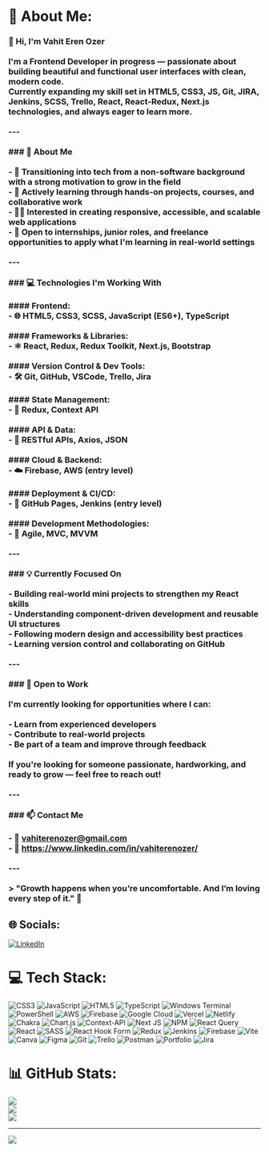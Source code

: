 # 💫 About Me:
### 👋 Hi, I'm Vahit Eren Ozer<br><br>I'm a Frontend Developer in progress — passionate about building beautiful and functional user interfaces with clean, modern code.  <br>Currently expanding my skill set in **HTML5**, **CSS3**, **JS**, **Git**, **JIRA**, **Jenkins**, **SCSS**, **Trello**, **React**, **React-Redux**, **Next.js** technologies, and always eager to learn more.<br><br>---<br><br>### 🚀 About Me<br><br>- 🧩 Transitioning into tech from a non-software background with a strong motivation to grow in the field<br>- 🌱 Actively learning through hands-on projects, courses, and collaborative work<br>- 👨‍💻 Interested in creating responsive, accessible, and scalable web applications<br>- 🤝 Open to **internships**, **junior roles**, and **freelance opportunities** to apply what I'm learning in real-world settings<br><br>---<br><br>### 💻 Technologies I'm Working With<br><br>#### Frontend:<br>- 🌐 **HTML5**, **CSS3**, **SCSS**, **JavaScript (ES6+)**, **TypeScript**<br><br>#### Frameworks & Libraries:<br>- ⚛️ **React**, **Redux**, **Redux Toolkit**, **Next.js**, **Bootstrap**<br><br>#### Version Control & Dev Tools:<br>- 🛠 **Git**, **GitHub**, **VSCode**, **Trello**, **Jira**<br><br>#### State Management:<br>- 🔄 **Redux**, **Context API**<br><br>#### API & Data:<br>- 🔌 **RESTful APIs**, **Axios**, **JSON**<br><br>#### Cloud & Backend:<br>- ☁️ **Firebase**, **AWS** (entry level)<br><br>#### Deployment & CI/CD:<br>- 🚀 **GitHub Pages**, **Jenkins** (entry level)<br><br>#### Development Methodologies:<br>- 🔄 **Agile**, **MVC**, **MVVM**<br><br>---<br><br>### 💡 Currently Focused On<br><br>- Building real-world mini projects to strengthen my React skills  <br>- Understanding component-driven development and reusable UI structures  <br>- Following modern design and accessibility best practices  <br>- Learning version control and collaborating on GitHub<br><br>---<br><br>### 💼 Open to Work<br><br>I'm currently looking for opportunities where I can:<br><br>- Learn from experienced developers  <br>- Contribute to real-world projects  <br>- Be part of a team and improve through feedback  <br><br>If you're looking for someone passionate, hardworking, and ready to grow — feel free to reach out!<br><br>---<br><br>### 📫 Contact Me<br><br>- 📧 vahiterenozer@gmail.com   <br>- 💼 https://www.linkedin.com/in/vahiterenozer/<br><br>---<br><br>> "Growth happens when you’re uncomfortable. And I’m loving every step of it." 🌱


## 🌐 Socials:
[![LinkedIn](https://img.shields.io/badge/LinkedIn-%230077B5.svg?logo=linkedin&logoColor=white)](https://linkedin.com/in/https://www.linkedin.com/in/vahiterenozer/) 

# 💻 Tech Stack:
![CSS3](https://img.shields.io/badge/css3-%231572B6.svg?style=for-the-badge&logo=css3&logoColor=white) ![JavaScript](https://img.shields.io/badge/javascript-%23323330.svg?style=for-the-badge&logo=javascript&logoColor=%23F7DF1E) ![HTML5](https://img.shields.io/badge/html5-%23E34F26.svg?style=for-the-badge&logo=html5&logoColor=white) ![TypeScript](https://img.shields.io/badge/typescript-%23007ACC.svg?style=for-the-badge&logo=typescript&logoColor=white) ![Windows Terminal](https://img.shields.io/badge/Windows%20Terminal-%234D4D4D.svg?style=for-the-badge&logo=windows-terminal&logoColor=white) ![PowerShell](https://img.shields.io/badge/PowerShell-%235391FE.svg?style=for-the-badge&logo=powershell&logoColor=white) ![AWS](https://img.shields.io/badge/AWS-%23FF9900.svg?style=for-the-badge&logo=amazon-aws&logoColor=white) ![Firebase](https://img.shields.io/badge/firebase-%23039BE5.svg?style=for-the-badge&logo=firebase) ![Google Cloud](https://img.shields.io/badge/GoogleCloud-%234285F4.svg?style=for-the-badge&logo=google-cloud&logoColor=white) ![Vercel](https://img.shields.io/badge/vercel-%23000000.svg?style=for-the-badge&logo=vercel&logoColor=white) ![Netlify](https://img.shields.io/badge/netlify-%23000000.svg?style=for-the-badge&logo=netlify&logoColor=#00C7B7) ![Chakra](https://img.shields.io/badge/chakra-%234ED1C5.svg?style=for-the-badge&logo=chakraui&logoColor=white) ![Chart.js](https://img.shields.io/badge/chart.js-F5788D.svg?style=for-the-badge&logo=chart.js&logoColor=white) ![Context-API](https://img.shields.io/badge/Context--Api-000000?style=for-the-badge&logo=react) ![Next JS](https://img.shields.io/badge/Next-black?style=for-the-badge&logo=next.js&logoColor=white) ![NPM](https://img.shields.io/badge/NPM-%23CB3837.svg?style=for-the-badge&logo=npm&logoColor=white) ![React Query](https://img.shields.io/badge/-React%20Query-FF4154?style=for-the-badge&logo=react%20query&logoColor=white) ![React](https://img.shields.io/badge/react-%2320232a.svg?style=for-the-badge&logo=react&logoColor=%2361DAFB) ![SASS](https://img.shields.io/badge/SASS-hotpink.svg?style=for-the-badge&logo=SASS&logoColor=white) ![React Hook Form](https://img.shields.io/badge/React%20Hook%20Form-%23EC5990.svg?style=for-the-badge&logo=reacthookform&logoColor=white) ![Redux](https://img.shields.io/badge/redux-%23593d88.svg?style=for-the-badge&logo=redux&logoColor=white) ![Jenkins](https://img.shields.io/badge/jenkins-%232C5263.svg?style=for-the-badge&logo=jenkins&logoColor=white) ![Firebase](https://img.shields.io/badge/firebase-a08021?style=for-the-badge&logo=firebase&logoColor=ffcd34) ![Vite](https://img.shields.io/badge/vite-%23646CFF.svg?style=for-the-badge&logo=vite&logoColor=white) ![Canva](https://img.shields.io/badge/Canva-%2300C4CC.svg?style=for-the-badge&logo=Canva&logoColor=white) ![Figma](https://img.shields.io/badge/figma-%23F24E1E.svg?style=for-the-badge&logo=figma&logoColor=white) ![Git](https://img.shields.io/badge/git-%23F05033.svg?style=for-the-badge&logo=git&logoColor=white) ![Trello](https://img.shields.io/badge/Trello-%23026AA7.svg?style=for-the-badge&logo=Trello&logoColor=white) ![Postman](https://img.shields.io/badge/Postman-FF6C37?style=for-the-badge&logo=postman&logoColor=white) ![Portfolio](https://img.shields.io/badge/Portfolio-%23000000.svg?style=for-the-badge&logo=firefox&logoColor=#FF7139) ![Jira](https://img.shields.io/badge/jira-%230A0FFF.svg?style=for-the-badge&logo=jira&logoColor=white)
# 📊 GitHub Stats:
![](https://github-readme-stats.vercel.app/api?username=VahitErenOzer&theme=dark&hide_border=false&include_all_commits=false&count_private=false)<br/>
![](https://nirzak-streak-stats.vercel.app/?user=VahitErenOzer&theme=dark&hide_border=false)<br/>
![](https://github-readme-stats.vercel.app/api/top-langs/?username=VahitErenOzer&theme=dark&hide_border=false&include_all_commits=false&count_private=false&layout=compact)

---
[![](https://visitcount.itsvg.in/api?id=VahitErenOzer&icon=0&color=0)](https://visitcount.itsvg.in)

<!-- Proudly created with GPRM ( https://gprm.itsvg.in ) -->
